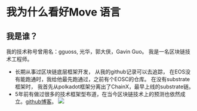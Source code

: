 # 我为什么看好Move 语言

## 我是谁？
我的技术称号曾用名：gguoss, 光华，郭大侠，Gavin Guo。 我是一名区块链技术工程师。
- 长期从事过区块链底层框架开发， 从我的github记录可以去追踪， 在EOS没有能跑通时，我给他最先跑通过，之前有个EOSC的仓库。 在没有substrate框架时， 我首先从polkadot框架分离出了ChainX，最早上线的substrate链。
- 5年前有做过很多的技术框架型布道，在当今区块链技术上的预测也依然成立。[github博客](https://gguoss.github.io/)。
![](https://github.com/coming-chat/Move-white-paper/blob/main/gguoss%20%E9%A2%84%E6%B5%8B.jpeg)


